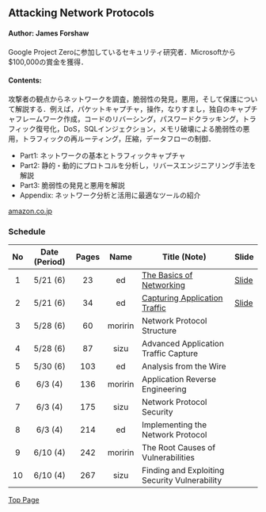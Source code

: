 ## Attacking Network Protocols
#### Author: James Forshaw
Google Project Zeroに参加しているセキュリティ研究者．Microsoftから$100,000の賞金を獲得．

#### Contents:
攻撃者の観点からネットワークを調査，脆弱性の発見，悪用，そして保護について解説する．例えば，パケットキャプチャ，操作，なりすまし，独自のキャプチャフレームワーク作成，コードのリバーシング，パスワードクラッキング，トラフィック復号化，DoS，SQLインジェクション，メモリ破壊による脆弱性の悪用，トラフィックの再ルーティング，圧縮，データフローの制御．
  - Part1: ネットワークの基本とトラフィックキャプチャ
  - Part2: 静的・動的にプロトコルを分析し，リバースエンジニアリング手法を解説
  - Part3: 脆弱性の発見と悪用を解説
  - Appendix: ネットワーク分析と活用に最適なツールの紹介

[amazon.co.jp](https://www.amazon.co.jp/Attacking-Network-Protocols-James-Forshaw/dp/1593277504/ref=sr_1_fkmrnull_1?__mk_ja_JP=カタカナ&keywords=attacking+network+protocols&qid=1557849710&s=gateway&sr=8-1-fkmrnull)

### Schedule

| No  | Date (Period) | Pages | Name    | Title (Note)                                  | Slide                                         |
|:---:|:-------------:|:-----:|:-------:|-----------------------------------------------|-----------------------------------------------|
| 1   | 5/21 (6)      | 23    | ed      | [The Basics of Networking](./01/note.md)      | [Slide](https://drive.google.com/open?id=1vmu8rco-xRKfhPiGfXumr0Ymjf9KhiLk) |
| 2   | 5/21 (6)      | 34    | ed      | [Capturing Application Traffic](./02/note.md) | [Slide](https://drive.google.com/open?id=1b4tKN78VuOfmfIuL8BZ4XekYtV6H31sQ) |
| 3   | 5/28 (6)      | 60    | moririn | Network Protocol Structure                    |                                               |
| 4   | 5/28 (6)      | 87    | sizu    | Advanced Application Traffic Capture          |                                               |
| 5   | 5/30 (6)      | 103   | ed      | Analysis from the Wire                        |                                               |
| 6   | 6/3  (4)      | 136   | moririn | Application Reverse Engineering               |                                               |
| 7   | 6/3  (4)      | 175   | sizu    | Network Protocol Security                     |                                               |
| 8   | 6/3  (4)      | 214   | ed      | Implementing the Network Protocol             |                                               |
| 9   | 6/10 (4)      | 242   | moririn | The Root Causes of Vulnerabilities            |                                               |
| 10  | 6/10 (4)      | 267   | sizu    | Finding and Exploiting Security Vulnerability |                                               |


[Top Page](../index.md)
